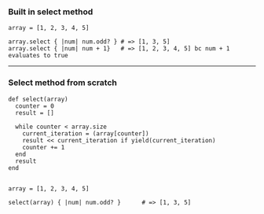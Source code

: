### Built in select method

```
array = [1, 2, 3, 4, 5]

array.select { |num| num.odd? } # => [1, 3, 5]
array.select { |num| num + 1}   # => [1, 2, 3, 4, 5] bc num + 1 evaluates to true
```

***

### Select method from scratch

```
def select(array)
  counter = 0
  result = []

  while counter < array.size
    current_iteration = (array[counter])
    result << current_iteration if yield(current_iteration)
    counter += 1
  end
  result
end


array = [1, 2, 3, 4, 5]

select(array) { |num| num.odd? }      # => [1, 3, 5]
```
